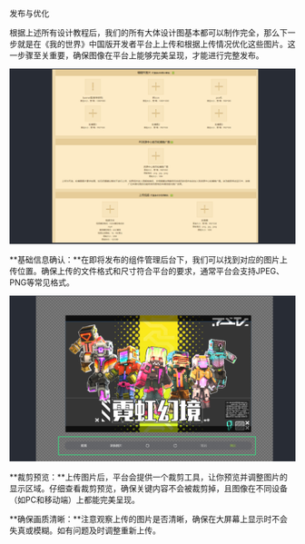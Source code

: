 发布与优化

根据上述所有设计教程后，我们的所有大体设计图基本都可以制作完全，那么下一步就是在《我的世界》中国版开发者平台上上传和根据上传情况优化这些图片。这一步骤至关重要，确保图像在平台上能够完美呈现，才能进行完整发布。

![](media/ad6e6b0c0796ab6bbcfb90a6828ebb07.png)

**基础信息确认：**在即将发布的组件管理后台下，我们可以找到对应的图片上传位置。确保上传的文件格式和尺寸符合平台的要求，通常平台会支持JPEG、PNG等常见格式。

![](media/2de3adae78328dd47f551bbc668567df.png)

**裁剪预览：**上传图片后，平台会提供一个裁剪工具，让你预览并调整图片的显示区域。仔细查看裁剪预览，确保关键内容不会被裁剪掉，且图像在不同设备（如PC和移动端）上都能完美呈现。

**确保画质清晰：**注意观察上传的图片是否清晰，确保在大屏幕上显示时不会失真或模糊。如有问题及时调整重新上传。
